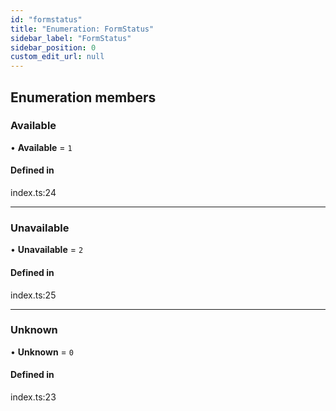 ```yaml
---
id: "formstatus"
title: "Enumeration: FormStatus"
sidebar_label: "FormStatus"
sidebar_position: 0
custom_edit_url: null
---
```


## Enumeration members

### Available

• **Available** = `1`

#### Defined in

index.ts:24

___

### Unavailable

• **Unavailable** = `2`

#### Defined in

index.ts:25

___

### Unknown

• **Unknown** = `0`

#### Defined in

index.ts:23
